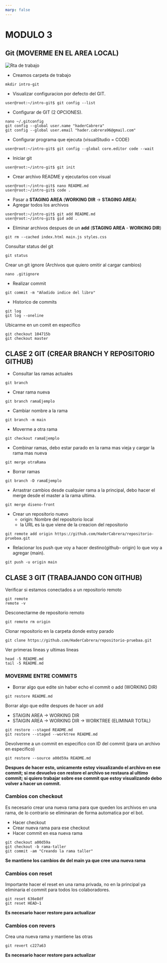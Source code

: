 ```yaml
---
marp: false
---
```


# MODULO 3
## Git (MOVERME EN EL AREA LOCAL)
![Rta de trabajo](/modulo3/imagenes/Captura%20desde%202024-01-25%2019-08-12.png)

- Creamos carpeta de trabajo
```
mkdir intro-git
```
- Visualizar configuracion por defecto del GIT.
```
user@root:~/intro-git$ git config --list
```
- Configurar de GIT (2 OPCIONES).
```
nano ~/.gitconfig
git config --global user.name "haderCabrera"
git config --global user.email "hader.cabrera96@gmail.com"
```

- Configurar programa que ejecuta (visualStudio = CODE)
```
user@root:~/intro-git$ git config --global core.editor code --wait
```
- Iniciar git
```
user@root:~/intro-git$ git init
```
- Crear archivo README y ejecutarlos con visual
```
user@root:~/intro-git$ nano README.md
user@root:~/intro-git$ code .
```
- Pasar a **STAGING AREA** (**WORKING DIR** -> **STAGING AREA**)
- Agregar todos los archivos

```
user@root:~/intro-git$ git add README.md
user@root:~/intro-git$ gid add .
```
- Eliminar archivos despues de un **add** (**STAGING AREA** - **WORKING DIR**)

```
git rm --cached index.html main.js styles.css
```
Consultar status del git
```
git status
```
Crear un git ignore (Archivos que quiero omitir al cargar cambios)
```
nano .gitignore
```
- Realizar commit
```
git commit -m "Añadido indice del libro"
```
- Historico de commits
```
git log
git log --oneline
```
Ubicarme en un comit en especifico
```
git checkout 104715b
git checkout master
```

## CLASE 2 GIT (CREAR BRANCH Y REPOSITORIO GITHUB)

- Consultar las ramas actuales
```
git branch
```
- Crear rama nueva
```
git branch ramaEjemplo
```
- Cambiar nombre a la rama
```
git branch -m main
```
- Moverme a otra rama
```
git checkout ramaEjemplo
```
- Combinar ramas, debo estar parado en la rama mas vieja y cargar la rama mas nueva
```
git merge otraRama
```
- Borrar ramas
```
git branch -D ramaEjemplo

```
- Arrastrar cambios desde cualquier rama a la principal, debo hacer el merge desde el master a la rama ultima.

```
git merge diseno-front
```

- Crear un repositorio nuevo
    - origin: Nombre del repositorio local
    - la URL es la que viene de la creacion del repositorio
```
git remote add origin https://github.com/HaderCabrera/repositorio-pruebaa.git
```
- Relacionar los push que voy a hacer destino(github- origin) lo que voy a agregar (main). 
```
git push -u origin main
```
## CLASE 3 GIT (TRABAJANDO CON GITHUB)

Verificar si estamos conectados a un repositorio remoto
```
git remote
remote -v
```
Desconectarme de repositorio remoto
```
git remote rm origin
```
Clonar repositorio en la carpeta donde estoy parado
```
git clone https://github.com/HaderCabrera/repositorio-pruebaa.git
```
Ver primeras lineas y ultimas lineas
```
head -5 README.md
tail -5 README.md 
```
### MOVERME ENTRE COMMITS
- Borrar algo que edite sin haber echo el commit o add (WORKING DIR)
```
git restore README.md
```
Borrar algo que edite despues de hacer un add 
- STAIGIN AREA -> WORKING DIR
-   STAIGIN AREA -> WORKING DIR -> WORKTREE (ELIMINAR TOTAL)
```
git restore --staged README.md
git restore --staged --worktree README.md
```
Devolverme a un commit en especifico con ID del commit (para un archivo en especifico)
```
git restore --source a00d59a README.md
```
**Despues de hacer esto, unicamente estoy visualizando el archivo en ese commit; si me devuelvo con restore el archivo se restaura al ultimo commit; si quiero trabajar sobre ese commit que estoy visualizando debo volver a hacer un commit.**
### Cambios con checkout
Es necesario crear una nueva rama para que queden los archivos en una rama, de lo contrario se eliminaran de forma automatica por el bot.

- Hacer checkout
- Crear nueva rama para ese checkout
- Hacer commit en esa nueva rama
```
git checkout a00d59a
git checkout -b rama-taller
git commit -am "Creando la rama taller"
```
**Se mantiene los cambios de del main ya que cree una nueva rama**
### Cambios con reset
Importante hacer el reset en una rama privada, no en la principal ya eliminaria el commit para todos los colaboradores.
```
git reset 636e8df
git reset HEAD~1
```
**Es necesario hacer restore para actualizar**
### Cambios con revers
Crea una nueva rama y mantiene las otras
```
git revert c227a63
```
**Es necesario hacer restore para actualizar**






